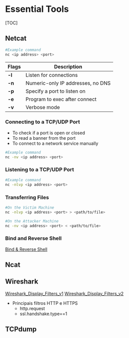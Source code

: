 # Essential Tools

[TOC]

## Netcat

```bash
#Example command
nc <ip address> <port>
```

| Flags             | Description                       |
| ----------------- | --------------------------------- |
| **-l**            | Listen for connections            |
| **-n**            | Numeric-only IP addresses, no DNS |
| **-p**            | Specify a port to listen on       |
| **-e** <filename> | Program to exec after connect     |
| **-v**            | Verbose mode                      |

### Connecting to a TCP/UDP Port

+ To check if a port is open or closed
+ To read a banner from the port
+ To connect to a network service manually

```bash
#Example command
nc -nv <ip address> <port>
```

### Listening to a TCP/UDP Port
```bash
#Example command
nc -nlvp <ip address> <port>
```

###  Transferring Files
```bash
#On the Victim Machine
nc -nlvp <ip address> <port> > <path/to/file>

#On the Attacker Machine
nc -nv <ip address> <port> < <path/to/file>
```

### Bind and Reverse Shell
[Bind & Reverse Shell](./3_Exploitation/3.5_Shells)



## Ncat





## Wireshark

[Wireshark_Display_Filters_v1](../CheatSheets/Wireshark_Display_Filters_v1.pdf)
[Wireshark_Display_Filters_v2](../CheatSheets/Wireshark_Display_Filters_v1.pdf)

+ Principais filtros HTTP e HTTPS
  + http.request
  + ssl.handshake.type==1



## TCPdump

